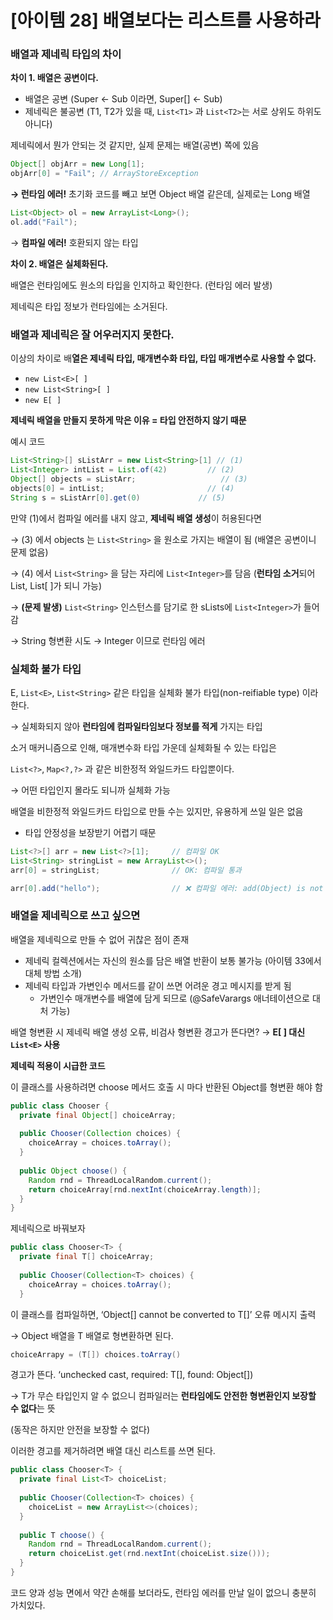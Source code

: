 # [아이템 28] 배열보다는 리스트를 사용하라

### 배열과 제네릭 타입의 차이

**차이 1. 배열은 공변이다.**

- 배열은 공변 (Super ← Sub 이라면, Super[] ← Sub)
- 제네릭은 불공변 (T1, T2가 있을 때, `List<T1>` 과 `List<T2>`는 서로 상위도 하위도 아니다)

제네릭에서 뭔가 안되는 것 같지만, 실제 문제는 배열(공변) 쪽에 있음

```java
Object[] objArr = new Long[1];
objArr[0] = "Fail"; // ArrayStoreException
```

**→ 런타임 에러!** 초기화 코드를 빼고 보면 Object 배열 같은데, 실제로는 Long 배열

```java
List<Object> ol = new ArrayList<Long>();
ol.add("Fail"); 
```

→ **컴파일 에러!** 호환되지 않는 타입

**차이 2. 배열은 실체화된다.**

배열은 런타임에도 원소의 타입을 인지하고 확인한다. (런타임 에러 발생)

제네릭은 타입 정보가 런타임에는 소거된다.

### 배열과 제네릭은 잘 어우러지지 못한다.

이상의 차이로 배**열은 제네릭 타입, 매개변수화 타입, 타입 매개변수로 사용할 수 없다.**

- `new List<E>[ ]`
- `new List<String>[ ]`
- `new E[ ]`

**제네릭 배열을 만들지 못하게 막은 이유 = 타입 안전하지 않기 때문**

예시 코드

```java
List<String>[] sListArr = new List<String>[1] // (1)
List<Integer> intList = List.of(42)         // (2)
Object[] objects = sListArr;                   // (3)
objects[0] = intList;                       // (4)
String s = sListArr[0].get(0)             // (5)
```

만약 (1)에서 컴파일 에러를 내지 않고, **제네릭 배열 생성**이 허용된다면

→ (3) 에서 objects 는 `List<String>` 을 원소로 가지는 배열이 됨 (배열은 공변이니 문제 없음)

→ (4) 에서 `List<String>` 을 담는 자리에 `List<Integer>`를 담음 (**런타임 소거**되어 List, List[ ]가 되니 가능)

→ **(문제 발생)** `List<String>` 인스턴스를 담기로 한 sLists에 `List<Integer>`가 들어감

→ String 형변환 시도 → Integer 이므로 런타임 에러

### 실체화 불가 타입

E, `List<E>`, `List<String>` 같은 타입을 실체화 불가 타입(non-reifiable type) 이라 한다.

→ 실체화되지  않아 **런타임에 컴파일타임보다 정보를 적게** 가지는 타입

소거 매커니즘으로 인해, 매개변수화 타입 가운데 실체화될 수 있는 타입은 

`List<?>`, `Map<?,?>` 과 같은 비한정적 와일드카드 타입뿐이다.

→ 어떤 타입인지 몰라도 되니까 실체화 가능

배열을 비한정적 와일드카드 타입으로 만들 수는 있지만, 유용하게 쓰일 일은 없음

- 타입 안정성을 보장받기 어렵기 때문

```java
List<?>[] arr = new List<?>[1];     // 컴파일 OK
List<String> stringList = new ArrayList<>();
arr[0] = stringList;                // OK: 컴파일 통과

arr[0].add("hello");                // ❌ 컴파일 에러: add(Object) is not allowed
```

### 배열을 제네릭으로 쓰고 싶으면

배열을 제네릭으로 만들 수 없어 귀찮은 점이 존재

- 제네릭 컬렉션에서는 자신의 원소를 담은 배열 반환이 보통 불가능 (아이템 33에서 대체 방법 소개)
- 제네릭 타입과 가변인수 메서드를 같이 쓰면 어려운 경고 메시지를 받게 됨
    - 가변인수 매개변수를 배열에 담게 되므로 (@SafeVarargs 애너테이션으로 대처 가능)
    

배열 형변환 시 제네릭 배열 생성 오류, 비검사 형변환 경고가 뜬다면? → **E[ ] 대신 `List<E>` 사용**

**제네릭 적용이 시급한 코드**

이 클래스를 사용하려면 choose 메서드 호출 시 마다 반환된 Object를 형변환 해야 함

```java
public class Chooser {
  private final Object[] choiceArray;
  
  public Chooser(Collection choices) {
    choiceArray = choices.toArray();
  }
  
  public Object choose() {
    Random rnd = ThreadLocalRandom.current();
    return choiceArray[rnd.nextInt(choiceArray.length)];
  }
}
```

제네릭으로 바꿔보자

```java
public class Chooser<T> {
  private final T[] choiceArray;
  
  public Chooser(Collection<T> choices) {
    choiceArray = choices.toArray();
  }
```

이 클래스를 컴파일하면, ‘Object[] cannot be converted to T[]’ 오류 메시지 출력

→ Object 배열을 T 배열로 형변환하면 된다.

```java
choiceArrapy = (T[]) choices.toArray()
```

경고가 뜬다. ‘unchecked cast, required: T[], found: Object[])

→ T가 무슨 타입인지 알 수 없으니 컴파일러는 **런타임에도 안전한 형변환인지 보장할 수 없다**는 뜻

(동작은 하지만 안전을 보장할 수 없다)

이러한 경고를 제거하려면 배열 대신 리스트를 쓰면 된다.

```java
public class Chooser<T> {
  private final List<T> choiceList;
  
  public Chooser(Collection<T> choices) {
    choiceList = new ArrayList<>(choices);
  }
  
  public T choose() {
    Random rnd = ThreadLocalRandom.current();
    return choiceList.get(rnd.nextInt(choiceList.size()));
  }
}
```

코드 양과 성능 면에서 약간 손해를 보더라도, 런타임 에러를 만날 일이 없으니 충분히 가치있다.